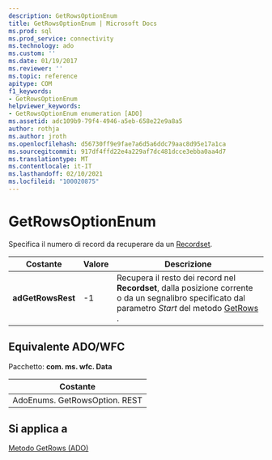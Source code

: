 ```yaml
---
description: GetRowsOptionEnum
title: GetRowsOptionEnum | Microsoft Docs
ms.prod: sql
ms.prod_service: connectivity
ms.technology: ado
ms.custom: ''
ms.date: 01/19/2017
ms.reviewer: ''
ms.topic: reference
apitype: COM
f1_keywords:
- GetRowsOptionEnum
helpviewer_keywords:
- GetRowsOptionEnum enumeration [ADO]
ms.assetid: adc109b9-79f4-4946-a5eb-658e22e9a8a5
author: rothja
ms.author: jroth
ms.openlocfilehash: d56730ff9e9fae7a6d5a6ddc79aac8d95e17a1ca
ms.sourcegitcommit: 917df4ffd22e4a229af7dc481dcce3ebba0aa4d7
ms.translationtype: MT
ms.contentlocale: it-IT
ms.lasthandoff: 02/10/2021
ms.locfileid: "100020875"
---
```

# <a name="getrowsoptionenum"></a>GetRowsOptionEnum
Specifica il numero di record da recuperare da un [Recordset](./recordset-object-ado.md).  
  
|Costante|Valore|Descrizione|  
|--------------|-----------|-----------------|  
|**adGetRowsRest**|-1|Recupera il resto dei record nel **Recordset**, dalla posizione corrente o da un segnalibro specificato dal parametro *Start* del metodo [GetRows](./getrows-method-ado.md) .|  
  
## <a name="adowfc-equivalent"></a>Equivalente ADO/WFC  
 Pacchetto: **com. ms. wfc. Data**  
  
|Costante|  
|--------------|  
|AdoEnums. GetRowsOption. REST|  
  
## <a name="applies-to"></a>Si applica a  
 [Metodo GetRows (ADO)](./getrows-method-ado.md)